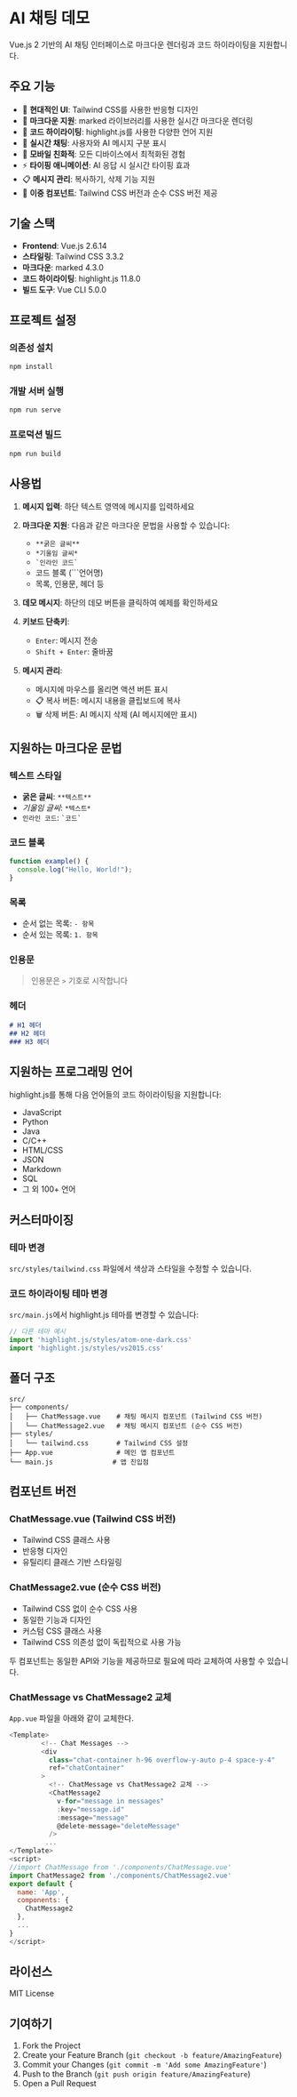 # AI 채팅 데모

Vue.js 2 기반의 AI 채팅 인터페이스로 마크다운 렌더링과 코드 하이라이팅을 지원합니다.

## 주요 기능

- 🎨 **현대적인 UI**: Tailwind CSS를 사용한 반응형 디자인
- 📝 **마크다운 지원**: marked 라이브러리를 사용한 실시간 마크다운 렌더링
- 🌈 **코드 하이라이팅**: highlight.js를 사용한 다양한 언어 지원
- 💬 **실시간 채팅**: 사용자와 AI 메시지 구분 표시
- 📱 **모바일 친화적**: 모든 디바이스에서 최적화된 경험
- ⚡ **타이핑 애니메이션**: AI 응답 시 실시간 타이핑 효과
- 📋 **메시지 관리**: 복사하기, 삭제 기능 지원
- 🎯 **이중 컴포넌트**: Tailwind CSS 버전과 순수 CSS 버전 제공

## 기술 스택

- **Frontend**: Vue.js 2.6.14
- **스타일링**: Tailwind CSS 3.3.2
- **마크다운**: marked 4.3.0
- **코드 하이라이팅**: highlight.js 11.8.0
- **빌드 도구**: Vue CLI 5.0.0

## 프로젝트 설정

### 의존성 설치

```bash
npm install
```

### 개발 서버 실행

```bash
npm run serve
```

### 프로덕션 빌드

```bash
npm run build
```

## 사용법

1. **메시지 입력**: 하단 텍스트 영역에 메시지를 입력하세요
2. **마크다운 지원**: 다음과 같은 마크다운 문법을 사용할 수 있습니다:
   - `**굵은 글씨**`
   - `*기울임 글씨*`
   - `` `인라인 코드` ``
   - 코드 블록 (```언어명)
   - 목록, 인용문, 헤더 등

3. **데모 메시지**: 하단의 데모 버튼을 클릭하여 예제를 확인하세요
4. **키보드 단축키**:
   - `Enter`: 메시지 전송
   - `Shift + Enter`: 줄바꿈

5. **메시지 관리**:
   - 메시지에 마우스를 올리면 액션 버튼 표시
   - 📋 복사 버튼: 메시지 내용을 클립보드에 복사
   - 🗑️ 삭제 버튼: AI 메시지 삭제 (AI 메시지에만 표시)

## 지원하는 마크다운 문법

### 텍스트 스타일
- **굵은 글씨**: `**텍스트**`
- *기울임 글씨*: `*텍스트*`
- `인라인 코드`: `` `코드` ``

### 코드 블록
```javascript
function example() {
  console.log("Hello, World!");
}
```

### 목록
- 순서 없는 목록: `- 항목`
- 순서 있는 목록: `1. 항목`

### 인용문
> 인용문은 `>` 기호로 시작합니다

### 헤더
```markdown
# H1 헤더
## H2 헤더
### H3 헤더
```

## 지원하는 프로그래밍 언어

highlight.js를 통해 다음 언어들의 코드 하이라이팅을 지원합니다:

- JavaScript
- Python
- Java
- C/C++
- HTML/CSS
- JSON
- Markdown
- SQL
- 그 외 100+ 언어

## 커스터마이징

### 테마 변경
`src/styles/tailwind.css` 파일에서 색상과 스타일을 수정할 수 있습니다.

### 코드 하이라이팅 테마 변경
`src/main.js`에서 highlight.js 테마를 변경할 수 있습니다:

```javascript
// 다른 테마 예시
import 'highlight.js/styles/atom-one-dark.css'
import 'highlight.js/styles/vs2015.css'
```

## 폴더 구조

```
src/
├── components/
│   ├── ChatMessage.vue    # 채팅 메시지 컴포넌트 (Tailwind CSS 버전)
│   └── ChatMessage2.vue   # 채팅 메시지 컴포넌트 (순수 CSS 버전)
├── styles/
│   └── tailwind.css       # Tailwind CSS 설정
├── App.vue                # 메인 앱 컴포넌트
└── main.js               # 앱 진입점
```

## 컴포넌트 버전

### ChatMessage.vue (Tailwind CSS 버전)
- Tailwind CSS 클래스 사용
- 반응형 디자인
- 유틸리티 클래스 기반 스타일링

### ChatMessage2.vue (순수 CSS 버전)
- Tailwind CSS 없이 순수 CSS 사용
- 동일한 기능과 디자인
- 커스텀 CSS 클래스 사용
- Tailwind CSS 의존성 없이 독립적으로 사용 가능

두 컴포넌트는 동일한 API와 기능을 제공하므로 필요에 따라 교체하여 사용할 수 있습니다.

### ChatMessage vs ChatMessage2 교체

`App.vue` 파일을 아래와 같이 교체한다.

```javascript 
<Template>
        <!-- Chat Messages -->
        <div
          class="chat-container h-96 overflow-y-auto p-4 space-y-4"
          ref="chatContainer"
        >
          <!-- ChatMessage vs ChatMessage2 교체 -->
          <ChatMessage2
            v-for="message in messages"
            :key="message.id"
            :message="message"
            @delete-message="deleteMessage"
          />
         ...
</Template>         
<script>
//import ChatMessage from './components/ChatMessage.vue'
import ChatMessage2 from './components/ChatMessage2.vue'
export default {
  name: 'App',
  components: {
    ChatMessage2
  },
  ...
}
</script>
```
## 라이선스

MIT License

## 기여하기

1. Fork the Project
2. Create your Feature Branch (`git checkout -b feature/AmazingFeature`)
3. Commit your Changes (`git commit -m 'Add some AmazingFeature'`)
4. Push to the Branch (`git push origin feature/AmazingFeature`)
5. Open a Pull Request
